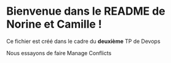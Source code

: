 # Bienvenue dans le README de Norine et Camille !

Ce fichier est créé dans le cadre du **deuxième** TP de Devops


Nous essayons de faire Manage Conflicts

